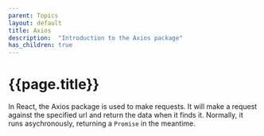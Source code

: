 ```yaml
---
parent: Topics
layout: default
title: Axios
description:  "Introduction to the Axios package"
has_children: true
---
```


# {{page.title}}

In React, the Axios package is used to make requests. It will make a request against the specified url and return the data when it finds it. Normally, it runs asychronously, returning a `Promise` in the meantime.
